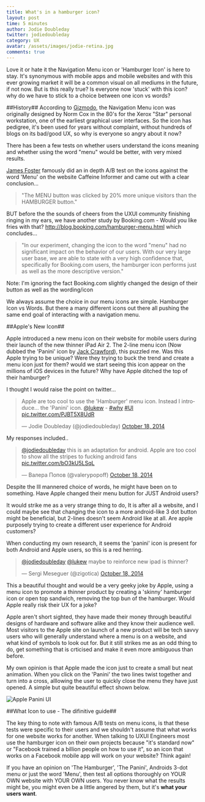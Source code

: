```yaml
---
title: What's in a hamburger icon?
layout: post
time: 5 minutes
author: Jodie Doubleday
twitter: jodiedoubleday
category: UX
avatar: /assets/images/jodie-retina.jpg
comments: true
---
```


Love it or hate it the Navigation Menu icon or 'Hamburger Icon' is here to stay. It's synonymous with mobile apps and mobile websites and with this ever growing market it will be a common visual on all mediums in the future, if not now.
But is this really true? Is everyone now 'stuck' with this icon? why do we have to stick to a choice between one icon vs words?

##History##
According to [Gizmodo](http://gizmodo.com/who-designed-the-iconic-hamburger-icon-1555438787), the Navigation Menu icon was originally designed by Norm Cox in the 80's for the Xerox "Star" personal workstation, one of the earliest graphical user interfaces.
So the icon has pedigree, it's been used for years without complaint, without hundreds of blogs on its bad/good UX, so why is everyone so angry about it now?

There has been a few tests on whether users understand the icons meaning and whether using the word "menu" would be better, with very mixed results.

[James Foster](http://exisweb.net/menu-eats-hamburger) famously did an in depth A/B test on the icons against the word 'Menu' on the website Caffeine Informer and came out with a clear conclusion...
<blockquote>"The MENU button was clicked by 20% more unique visitors than the HAMBURGER button."</blockquote>

BUT before the the sounds of cheers from the UXUI community finishing ringing in my ears, we have another study by Booking.com - Would you like fries with that? http://blog.booking.com/hamburger-menu.html
which concludes...
<blockquote>"In our experiment, changing the icon to the word "menu" had no significant impact on the behavior of our users. With our very large user base, we are able to state with a very high confidence that, specifically for Booking.com users, the hamburger icon performs just as well as the more descriptive version."</blockquote>
Note: I'm ignoring the fact Booking.com slightly changed the design of their button as well as the wording/icon

We always assume the choice in our menu icons are simple. Hamburger Icon vs Words. But there a many different icons out there all pushing the same end goal of interacting with a navigation menu.

##Apple's New Icon##

Apple introduced a new menu icon on their website for mobile users during their launch of the new thinner iPad Air 2. The 2-line menu icon (Now dubbed the 'Panini' icon by [Jack Crawford](https://twitter.com/jackdcrawford)), this puzzled me. Was this Apple trying to be unique? Were they trying to buck the trend and create a menu icon just for them? would we start seeing this icon appear on the millions of iOS devices in the future? Why have Apple ditched the top of their hamburger?

I thought I would raise the point on twitter...

<blockquote class="twitter-tweet" lang="en"><p>Apple are too cool to use the &#39;Hamburger&#39; menu icon. Instead I introduce... the &#39;Panini&#39; icon. <a href="https://twitter.com/lukew">@lukew</a> - <a href="https://twitter.com/hashtag/why?src=hash">#why</a> <a href="https://twitter.com/hashtag/UI?src=hash">#UI</a> <a href="http://t.co/PJBT5X8UdR">pic.twitter.com/PJBT5X8UdR</a></p>&mdash; Jodie Doubleday (@jodiedoubleday) <a href="https://twitter.com/jodiedoubleday/status/523449411394105345">October 18, 2014</a></blockquote>
<script async src="//platform.twitter.com/widgets.js" charset="utf-8"></script>

My responses included..

<blockquote class="twitter-tweet" lang="en"><p><a href="https://twitter.com/jodiedoubleday">@jodiedoubleday</a> this is an adaptation for android. Apple are too cool to show all the stripes to fucking android fans <a href="http://t.co/bO3kU5LSqL">pic.twitter.com/bO3kU5LSqL</a></p>&mdash; Валера Попов (@valerypopoff) <a href="https://twitter.com/valerypopoff/status/523489124968562689">October 18, 2014</a></blockquote>
<script async src="//platform.twitter.com/widgets.js" charset="utf-8"></script>
Despite the Ill mannered choice of words, he might have been on to something. Have Apple changed their menu button for JUST Android users?

It would strike me as a very strange thing to do, It is after all a website, and I could maybe see that changing the icon to a more android-like 3 dot button might be beneficial, but 2-lines doesn't seem Android like at all. Are apple purposely trying to create a different user experience for Android customers?

When conducting my own research, it seems the 'panini' icon is present for both Android and Apple users, so this is a red herring.

<blockquote class="twitter-tweet" lang="en"><p><a href="https://twitter.com/jodiedoubleday">@jodiedoubleday</a> <a href="https://twitter.com/lukew">@lukew</a> maybe to reinforce new ipad is thinner?</p>&mdash; Sergi Meseguer (@zigotica) <a href="https://twitter.com/zigotica/status/523578907669573634">October 18, 2014</a></blockquote>
<script async src="//platform.twitter.com/widgets.js" charset="utf-8"></script>
This a beautiful thought and would be a very geeky joke by Apple, using a menu icon to promote a thinner product by creating a 'skinny' hamburger icon or open top sandwich, removing the top bun of the hamburger. Would Apple really risk their UX for a joke?

Apple aren't short sighted, they have made their money through beautiful designs of hardware and software alike and they know their audience well. Most visitors to the Apple site on launch of a new product will be tech savvy users who will generally understand where a menu is on a website, and what kind of symbols to look out for.
But it still strikes me as an odd thing to do, get something that is crticised and make it even more ambiguous than before.

My own opinion is that Apple made the icon just to create a small but neat animation. When you click on the 'Panini' the two lines twist together and turn into a cross, alllowing the user to quickly close the menu they have just opened. A simple but quite beautiful effect shown below.

<img class="small-img" src="{{ site.url }}/assets/images/blog/panini.gif" alt="Apple Panini UI" />


##What Icon to use - The difinitive guide##

The key thing to note with famous A/B tests on menu icons, is that these tests were specific to their users and we shouldn't assume that what works for one website works for another.
When talking to UXUI Engineers most use the hamburger icon on their own projects because "it's standard now" or "Facebook trained a billion people on how to use it", so an icon that works on a Facebook mobile app will work on your website? Think again!

If you have an opinion on 'The Hamburger', 'The Panini', Androids 3-dot menu or just the word 'Menu', then test all options thoroughly on YOUR OWN website with YOUR OWN users. You never know what the results might be, you might even be a little angered by them, but it's **what your users want**.

